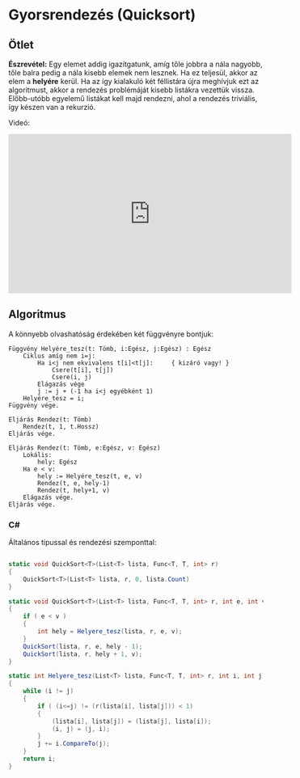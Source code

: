 # Gyorsrendezés (Quicksort)

## Ötlet

**Észrevétel:** Egy elemet addig igazítgatunk, amíg tőle jobbra a nála nagyobb, tőle balra pedig a nála kisebb elemek nem lesznek. Ha ez teljesül, akkor az elem a **helyére** kerül. Ha az így kialakuló két féllistára újra meghívjuk ezt az algoritmust, akkor a rendezés problémáját kisebb listákra vezettük vissza. Előbb-utóbb egyelemű listákat kell majd rendezni, ahol a rendezés triviális, így készen van a rekurzió. 

Videó:

<iframe width="560" height="315" src="https://www.youtube.com/embed/3San3uKKHgg?si=s1PFm7RJc__4SIx6" title="YouTube video player" frameborder="0" allow="accelerometer; autoplay; clipboard-write; encrypted-media; gyroscope; picture-in-picture; web-share" allowfullscreen></iframe>

## Algoritmus
A könnyebb olvashatóság érdekében két függvényre bontjuk:




```
Függvény Helyére_tesz(t: Tömb, i:Egész, j:Egész) : Egész
    Ciklus amíg nem i=j:
        Ha i<j nem ekvivalens t[i]<t[j]:     { kizáró vagy! }
            Csere(t[i], t[j])
            Csere(i, j)
        Elágazás vége
        j := j + (-1 ha i<j egyébként 1)
    Helyére_tesz = i;
Függvény vége.
```

```
Eljárás Rendez(t: Tömb)
    Rendez(t, 1, t.Hossz)
Eljárás vége.
```

```
Eljárás Rendez(t: Tömb, e:Egész, v: Egész)
    Lokális:
        hely: Egész
    Ha e < v:
        hely := Helyére_tesz(t, e, v)
        Rendez(t, e, hely-1)
        Rendez(t, hely+1, v)
    Elágazás vége.
Eljárás vége.
```


### C#
Általános típussal és rendezési szemponttal:
```cs

static void QuickSort<T>(List<T> lista, Func<T, T, int> r)
{
    QuickSort<T>(List<T> lista, r, 0, lista.Count)
}

static void QuickSort<T>(List<T> lista, Func<T, T, int> r, int e, int v)
{
    if ( e < v )
    {
        int hely = Helyere_tesz(lista, r, e, v);
    }
    QuickSort(lista, r, e, hely - 1);
    QuickSort(lista, r, hely + 1, v);
}

static int Helyere_tesz(List<T> lista, Func<T, T, int> r, int i, int j)
{
    while (i != j)
    {
        if ( (i<=j) != (r(lista[i], lista[j])) < 1) 
        {
            (lista[i], lista[j]) = (lista[j], lista[i]);
            (i, j) = (j, i);
        }
        j += i.CompareTo(j);
    }
    return i;
}
```